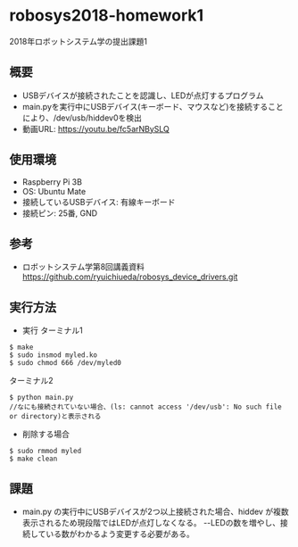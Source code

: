 # robosys2018-homework1
2018年ロボットシステム学の提出課題1

## 概要
* USBデバイスが接続されたことを認識し、LEDが点灯するプログラム
* main.pyを実行中にUSBデバイス(キーボード、マウスなど)を接続することにより、/dev/usb/hiddev0を検出
* 動画URL: https://youtu.be/fc5arNBySLQ


## 使用環境
* Raspberry Pi 3B
* OS: Ubuntu Mate
* 接続しているUSBデバイス: 有線キーボード
* 接続ピン: 25番, GND

## 参考
* ロボットシステム学第8回講義資料
https://github.com/ryuichiueda/robosys_device_drivers.git

## 実行方法
* 実行
  ターミナル1
```
$ make
$ sudo insmod myled.ko
$ sudo chmod 666 /dev/myled0
```
  ターミナル2
```
$ python main.py
//なにも接続されていない場合、(ls: cannot access '/dev/usb': No such file or directory)と表示される
```

* 削除する場合
```
$ sudo rmmod myled
$ make clean
```

## 課題
* main.py の実行中にUSBデバイスが2つ以上接続された場合、hiddev が複数表示されるため現段階ではLEDが点灯しなくなる。
--LEDの数を増やし、接続している数がわかるよう変更する必要がある。

